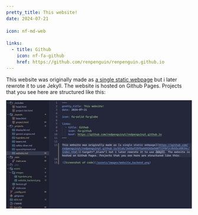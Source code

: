 ```yaml
---
pretty_title: This website!
date: 2024-07-21

icon: nf-md-web

links:
  - title: Github
    icon: nf-fa-github
    href: https://github.com/renpenguin/renpenguin.github.io
---
```


This website was originally made as [a single static webpage](https://github.com/renpenguin/renpenguin.github.io/blob/3e65af25f5a449265e9d0733f0f2c9b55cd9834c/index.html) but i later rewrote it to use Jekyll. The website is hosted on Github Pages. Projects that you see here are structured like this:

![Screenshot of code](/assets/images/website_backend.png)